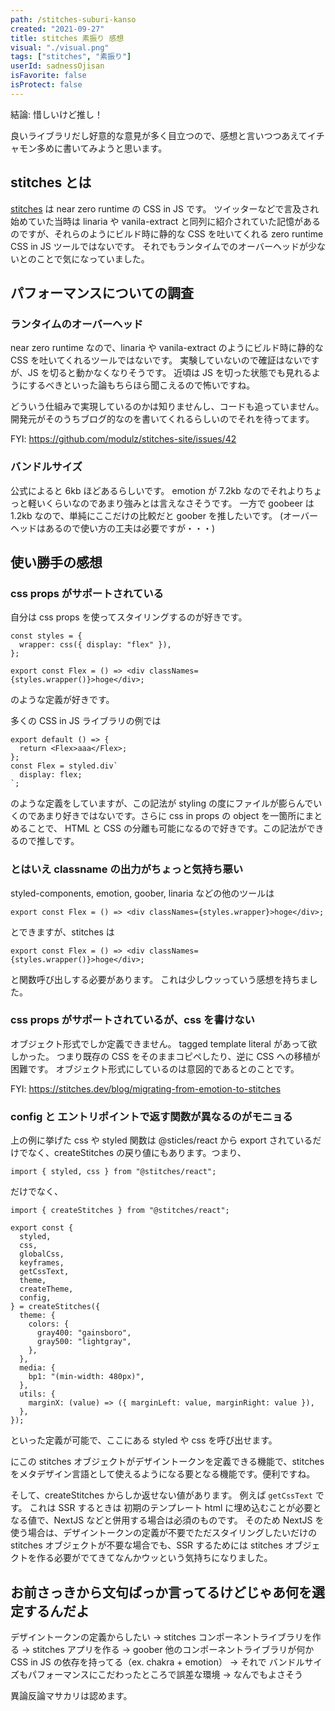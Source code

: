 ```yaml
---
path: /stitches-suburi-kanso
created: "2021-09-27"
title: stitches 素振り 感想
visual: "./visual.png"
tags: ["stitches", "素振り"]
userId: sadnessOjisan
isFavorite: false
isProtect: false
---
```


結論: 惜しいけど推し！

良いライブラリだし好意的な意見が多く目立つので、感想と言いつつあえてイチャモン多めに書いてみようと思います。

## stitches とは

[stitches](https://stitches.dev/) は near zero runtime の CSS in JS です。
ツイッターなどで言及され始めていた当時は linaria や vanila-extract と同列に紹介されていた記憶があるのですが、それらのようにビルド時に静的な CSS を吐いてくれる zero runtime CSS in JS ツールではないです。
それでもランタイムでのオーバーヘッドが少ないとのことで気になっていました。

## パフォーマンスについての調査

### ランタイムのオーバーヘッド

near zero runtime なので、linaria や vanila-extract のようにビルド時に静的な CSS を吐いてくれるツールではないです。
実験していないので確証はないですが、JS を切ると動かなくなりそうです。
近頃は JS を切った状態でも見れるようにするべきといった論もちらほら聞こえるので怖いですね。

どういう仕組みで実現しているのかは知りませんし、コードも追っていません。
開発元がそのうちブログ的なのを書いてくれるらしいのでそれを待ってます。

FYI: <https://github.com/modulz/stitches-site/issues/42>

### バンドルサイズ

公式によると 6kb ほどあるらしいです。
emotion が 7.2kb なのでそれよりちょっと軽いくらいなのであまり強みとは言えなさそうです。
一方で goobeer は 1.2kb なので、単純にここだけの比較だと goober を推したいです。
(オーバーヘッドはあるので使い方の工夫は必要ですが・・・)

## 使い勝手の感想

### css props がサポートされている

自分は css props を使ってスタイリングするのが好きです。

```tsx
const styles = {
  wrapper: css({ display: "flex" }),
};

export const Flex = () => <div classNames={styles.wrapper()}>hoge</div>;
```

のような定義が好きです。

多くの CSS in JS ライブラリの例では

```tsx
export default () => {
  return <Flex>aaa</Flex>;
};
const Flex = styled.div`
  display: flex;
`;
```

のような定義をしていますが、この記法が styling の度にファイルが膨らんでいくのであまり好きではないです。さらに css in props の object を一箇所にまとめることで、 HTML と CSS の分離も可能になるので好きです。この記法ができるので推しです。

### とはいえ classname の出力がちょっと気持ち悪い

styled-components, emotion, goober, linaria などの他のツールは

```tsx
export const Flex = () => <div classNames={styles.wrapper}>hoge</div>;
```

とできますが、stitches は

```tsx
export const Flex = () => <div classNames={styles.wrapper()}>hoge</div>;
```

と関数呼び出しする必要があります。
これは少しウッっていう感想を持ちました。

### css props がサポートされているが、css を書けない

オブジェクト形式でしか定義できません。
tagged template literal があって欲しかった。
つまり既存の CSS をそのままコピペしたり、逆に CSS への移植が困難です。
オブジェクト形式にしているのは意図的であるとのことです。

FYI: <https://stitches.dev/blog/migrating-from-emotion-to-stitches>

### config と エントリポイントで返す関数が異なるのがモニョる

上の例に挙げた css や styled 関数は @sticles/react から export されているだけでなく、createStitches の戻り値にもあります。つまり、

```tsx
import { styled, css } from "@stitches/react";
```

だけでなく、

```tsx
import { createStitches } from "@stitches/react";

export const {
  styled,
  css,
  globalCss,
  keyframes,
  getCssText,
  theme,
  createTheme,
  config,
} = createStitches({
  theme: {
    colors: {
      gray400: "gainsboro",
      gray500: "lightgray",
    },
  },
  media: {
    bp1: "(min-width: 480px)",
  },
  utils: {
    marginX: (value) => ({ marginLeft: value, marginRight: value }),
  },
});
```

といった定義が可能で、ここにある styled や css を呼び出せます。

にこの stitches オブジェクトがデザイントークンを定義できる機能で、stitches をメタデザイン言語として使えるようになる要となる機能です。便利ですね。

そして、createStitches からしか返せない値があります。
例えば `getCssText` です。
これは SSR するときは 初期のテンプレート html に埋め込むことが必要となる値で、NextJS などと併用する場合は必須のものです。
そのため NextJS を使う場合は、デザイントークンの定義が不要でただスタイリングしたいだけの stitches オブジェクトが不要な場合でも、SSR するためには stitches オブジェクトを作る必要がでてきてなんかウッという気持ちになりました。

## お前さっきから文句ばっか言ってるけどじゃあ何を選定するんだよ

デザイントークンの定義からしたい → stitches
コンポーネントライブラリを作る → stitches
アプリを作る → goober
他のコンポーネントライブラリが何か CSS in JS の依存を持ってる（ex. chakra + emotion） → それで
バンドルサイズもパフォーマンスにこだわったところで誤差な環境 → なんでもよさそう

異論反論マサカリは認めます。
